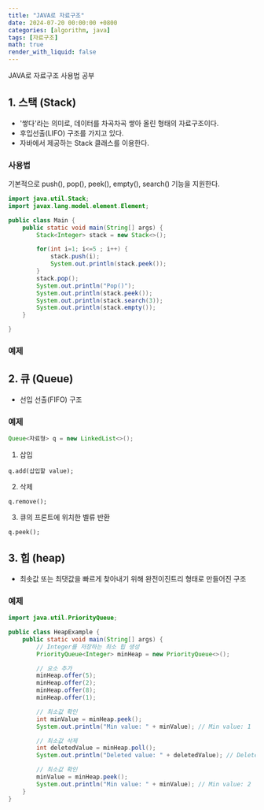 ```yaml
---
title: "JAVA로 자료구조"
date: 2024-07-20 00:00:00 +0800
categories: [algorithm, java]
tags: [자료구조]
math: true
render_with_liquid: false
---
```



JAVA로 자료구조 사용법 공부

## 1. 스택 (Stack)

- '쌓다'라는 의미로, 데이터를 차곡차곡 쌓아 올린 형태의 자료구조이다.
- 후입선출(LIFO) 구조를 가지고 있다.
- 자바에서 제공하는 Stack 클래스를 이용한다.

### 사용법
기본적으로 push(), pop(), peek(), empty(), search() 기능을 지원한다.

```java
import java.util.Stack;
import javax.lang.model.element.Element;

public class Main {
    public static void main(String[] args) {
        Stack<Integer> stack = new Stack<>();

        for(int i=1; i<=5 ; i++) {
            stack.push(i);
            System.out.println(stack.peek());
        }
        stack.pop();
        System.out.println("Pop()");
        System.out.println(stack.peek());
        System.out.println(stack.search(3));
        System.out.println(stack.empty());
    }

}
```

### 예제



## 2. 큐 (Queue)

- 선입 선출(FIFO) 구조

### 예제

```java
Queue<자료형> q = new LinkedList<>();
```


1. 삽입
```
q.add(삽입할 value);
```

2. 삭제
```
q.remove();
```

3. 큐의 프론트에 위치한 벨류 반환
```
q.peek();
```

## 3. 힙 (heap)

- 최솟값 또는 최댓값을 빠르게 찾아내기 위해 완전이진트리 형태로 만들어진 구조

### 예제

```java
import java.util.PriorityQueue;

public class HeapExample {
    public static void main(String[] args) {
        // Integer를 저장하는 최소 힙 생성
        PriorityQueue<Integer> minHeap = new PriorityQueue<>();

        // 요소 추가
        minHeap.offer(5);
        minHeap.offer(2);
        minHeap.offer(8);
        minHeap.offer(1);

        // 최소값 확인
        int minValue = minHeap.peek();
        System.out.println("Min value: " + minValue); // Min value: 1

        // 최소값 삭제
        int deletedValue = minHeap.poll();
        System.out.println("Deleted value: " + deletedValue); // Deleted value: 1

        // 최소값 확인
        minValue = minHeap.peek();
        System.out.println("Min value: " + minValue); // Min value: 2
    }
}
```
